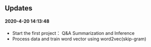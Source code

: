 ## Updates

#### 2020-4-20 14:13:48

* Start the first project： Q&A Summarization and Inference
* Process data and train word vector using word2vec(skip-gram)

